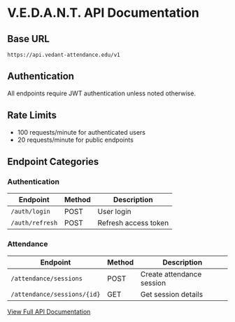 # V.E.D.A.N.T. API Documentation

## Base URL
`https://api.vedant-attendance.edu/v1`

## Authentication
All endpoints require JWT authentication unless noted otherwise.

## Rate Limits
- 100 requests/minute for authenticated users
- 20 requests/minute for public endpoints

## Endpoint Categories

### Authentication
| Endpoint | Method | Description |
|----------|--------|-------------|
| `/auth/login` | POST | User login |
| `/auth/refresh` | POST | Refresh access token |

### Attendance
| Endpoint | Method | Description |
|----------|--------|-------------|
| `/attendance/sessions` | POST | Create attendance session |
| `/attendance/sessions/{id}` | GET | Get session details |

[View Full API Documentation](./swagger)